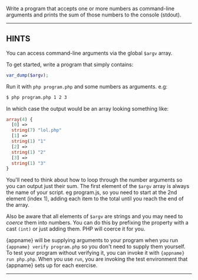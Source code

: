 Write a program that accepts one or more numbers as command-line arguments and prints the sum of those numbers to the console (stdout).

----------------------------------------------------------------------
## HINTS

You can access command-line arguments via the global `$argv` array.

To get started, write a program that simply contains:

```php
var_dump($argv);
```

Run it with `php program.php` and some numbers as arguments. e.g:

```sh
$ php program.php 1 2 3
```

In which case the output would be an array looking something like:

```php
array(4) {
  [0] =>
  string(7) "lol.php"
  [1] =>
  string(1) "1"
  [2] =>
  string(1) "2"
  [3] =>
  string(1) "3"
}
```

You'll need to think about how to loop through the number arguments so  you can output just their sum. The first element of the `$argv` array is always the name of your script. eg program.js, so you need to start at the 2nd element (index 1), adding each item to the total until you reach the end of the array.

Also be aware that all elements of `$argv` are strings and you may need to *coerce* them into numbers. You can do this by prefixing the property with a cast `(int)` or just adding them. PHP will coerce it for you.

{appname} will be supplying arguments to your program when you run `{appname} verify program.php` so you don't need to supply them yourself. To test your program without verifying it, you can invoke it with `{appname} run php.php`. When you use `run`, you are invoking the test environment that {appname} sets up for each exercise.

----------------------------------------------------------------------
